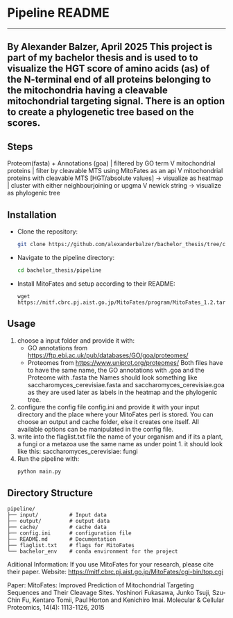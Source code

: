 # Pipeline README
-----------------------------------------------------
By Alexander Balzer, April 2025
This project is part of my bachelor thesis and is used to to visualize the HGT score of amino acids (as) of the N-terminal end 
of all proteins belonging to the mitochondria having a cleavable mitochondrial targeting signal.
There is an option to create a phylogenetic tree based on the scores.
-----------------------------------------------------
## Steps
Proteom(fasta) + Annotations (goa)
| filtered by GO term
V
mitochondrial proteins
| filter by cleavable MTS using MitoFates as an api
V
mitochondrial proteins with
cleavable MTS
[HGT/absolute values]    -> visualize as heatmap
| cluster with either neighbourjoining or upgma 
V
newick string                    -> visualize as phylogenic tree 

## Installation
- Clone the repository:
    ```bash
    git clone https://github.com/alexanderbalzer/bachelor_thesis/tree/cmd_line_arg/pipeline
    ```
- Navigate to the pipeline directory:
    ```bash
    cd bachelor_thesis/pipeline
    ```
- Install MitoFates and setup according to their README:
    ```
    wget https://mitf.cbrc.pj.aist.go.jp/MitoFates/program/MitoFates_1.2.tar.gz
    ```

## Usage
1. choose a input folder and provide it with:
    - GO annotations from https://ftp.ebi.ac.uk/pub/databases/GO/goa/proteomes/ 
    - Proteomes from https://www.uniprot.org/proteomes/
    Both files have to have the same name, the GO annotations with .goa and the Proteome with .fasta
    the Names should look something like saccharomyces_cerevisiae.fasta and saccharomyces_cerevisiae.goa
    as they are used later as labels in the heatmap and the phylogenic tree.
2. configure the config file config.ini and provide it with your input directory and the place where your MitoFates perl is stored.
    You can choose an output and cache folder, else it creates one itself.
    All available options can be manipulated in the config file.
3. write into the flaglist.txt file the name of your organism and if its a plant, a fungi or a metazoa
    use the same name as under point 1.
    it should look like this:
    saccharomyces_cerevisiae: fungi
4. Run the pipeline with:
    ```bash
    python main.py
    ```

## Directory Structure
```
pipeline/
├── input/          # Input data
├── output/         # output data
├── cache/          # cache data
├── config.ini      # configuration file
├── README.md       # Documentation
├── flaglist.txt    # flags for MitoFates
└── bachelor_env    # conda environment for the project
```

Aditional Information:
If you use MitoFates for your research, please cite their paper.
Website: https://mitf.cbrc.pj.aist.go.jp/MitoFates/cgi-bin/top.cgi

Paper:
MitoFates: Improved Prediction of Mitochondrial Targeting Sequences and Their Cleavage Sites.
Yoshinori Fukasawa, Junko Tsuji, Szu-Chin Fu, Kentaro Tomii, Paul Horton and Kenichiro Imai.
Molecular & Cellular Proteomics, 14(4): 1113-1126, 2015
